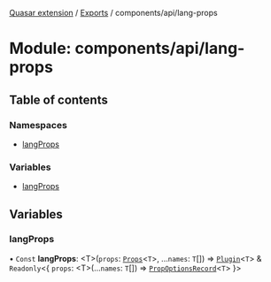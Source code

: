 [Quasar extension](../index.md) / [Exports](../modules.md) / components/api/lang-props

# Module: components/api/lang-props

## Table of contents

### Namespaces

- [langProps](components_api_lang_props.langProps.md)

### Variables

- [langProps](components_api_lang_props.md#langprops)

## Variables

### langProps

• `Const` **langProps**: <T\>(`props`: [`Props`](components_api_lang_props.langProps.md#props)<`T`\>, ...`names`: `T`[]) => [`Plugin`](components_api_lang_props.langProps.md#plugin)<`T`\> & `Readonly`<{ `props`: <T\>(...`names`: `T`[]) => [`PropOptionsRecord`](components_api_lang_props.langProps.md#propoptionsrecord)<`T`\>  }\>
